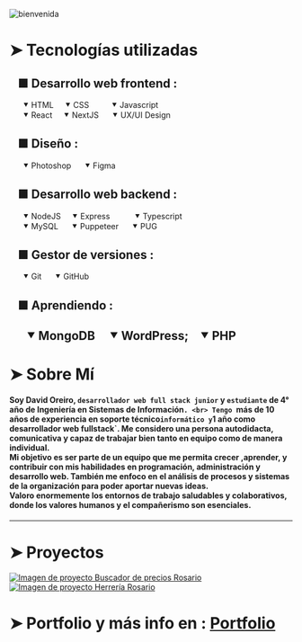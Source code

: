 ![bienvenida](https://github.com/user-attachments/assets/c9acfb39-982c-4054-932e-571686875889)
# ➤ Tecnologías utilizadas
## &nbsp;&nbsp; ■ Desarrollo web frontend :
&nbsp;&nbsp;&nbsp;&nbsp;&nbsp;&nbsp;⯆ HTML&nbsp;&nbsp;&nbsp;&nbsp;&nbsp;⯆ CSS&nbsp;&nbsp;&nbsp;&nbsp;&nbsp;&nbsp;&nbsp;&nbsp;&nbsp;&nbsp;⯆ Javascript <br>
&nbsp;&nbsp;&nbsp;&nbsp;&nbsp;&nbsp;⯆ React&nbsp;&nbsp;&nbsp;&nbsp;&nbsp;⯆ NextJS&nbsp;&nbsp;&nbsp;&nbsp;&nbsp;&nbsp;⯆ UX/UI Design  <br>

## &nbsp;&nbsp; ■ Diseño :
&nbsp;&nbsp;&nbsp;&nbsp;&nbsp;&nbsp;⯆ Photoshop&nbsp;&nbsp;&nbsp;&nbsp;&nbsp;&nbsp;⯆ Figma <br>

## &nbsp;&nbsp; ■ Desarrollo web backend :
&nbsp;&nbsp;&nbsp;&nbsp;&nbsp;&nbsp;⯆ NodeJS&nbsp;&nbsp;&nbsp;&nbsp;&nbsp;⯆ Express&nbsp;&nbsp;&nbsp;&nbsp;&nbsp;&nbsp;&nbsp;&nbsp;&nbsp;&nbsp;&nbsp;⯆ Typescript <br>
&nbsp;&nbsp;&nbsp;&nbsp;&nbsp;&nbsp;⯆ MySQL&nbsp;&nbsp;&nbsp;&nbsp;&nbsp;&nbsp;⯆ Puppeteer&nbsp;&nbsp;&nbsp;&nbsp;&nbsp;&nbsp;⯆ PUG  <br>

## &nbsp;&nbsp; ■ Gestor de versiones :
&nbsp;&nbsp;&nbsp;&nbsp;&nbsp;&nbsp;⯆ Git&nbsp;&nbsp;&nbsp;&nbsp;&nbsp;&nbsp;⯆ GitHub <br>

## &nbsp;&nbsp; ■ Aprendiendo :
&nbsp;&nbsp;&nbsp;&nbsp;&nbsp;&nbsp;⯆ MongoDB&nbsp;&nbsp;&nbsp;&nbsp;&nbsp;⯆ WordPress;&nbsp;&nbsp;&nbsp;&nbsp;⯆ PHP <br>
--- 
# ➤ Sobre Mí
#### Soy David Oreiro, `desarrollador web full stack junior` y `estudiante` de 4° año de Ingeniería en Sistemas de Información`. <br> Tengo `más de 10 años de experiencia en soporte técnico` informático y `1 año como desarrollador web fullstack`. Me considero una persona autodidacta, comunicativa y capaz de trabajar bien tanto en equipo como de manera individual. <br> Mi objetivo es ser parte de un equipo que me permita crecer ,aprender, y contribuir con mis habilidades en programación, administración y desarrollo web. También me enfoco en el análisis de procesos y sistemas de la organización para poder aportar nuevas ideas. <br> Valoro enormemente los entornos de trabajo saludables y colaborativos, donde los valores humanos y el compañerismo son esenciales.
---
# ➤ Proyectos
[![Imagen de proyecto Buscador de precios Rosario](https://github.com/user-attachments/assets/31cab52c-18ba-4c5a-bde3-411804d923a3)](https://davidoreiro97.github.io/BuscadorPreciosRosario/)
[![Imagen de proyecto Herrería Rosario](https://github.com/user-attachments/assets/22537d27-7dca-41b6-a8eb-c744959624c3)](https://rosarioherreria.netlify.app/)

# ➤ Portfolio y más info en : [Portfolio](https://davidoreiro97.github.io/portfolio/)

